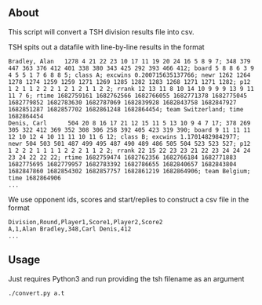 ## About

This script will convert a TSH division results file into csv.

TSH spits out a datafile with line-by-line results in the format

```
Bradley, Alan   1278 4 21 22 23 10 17 11 19 20 24 16 5 8 9 7; 348 379 447 363 376 412 401 338 380 343 425 292 393 466 412; board 5 8 8 6 3 9 4 5 5 1 7 6 8 8 5; class A; excwins 0.200715635137766; newr 1262 1264 1278 1274 1259 1259 1271 1269 1285 1282 1283 1268 1271 1271 1282; p12 1 2 1 1 2 2 2 1 2 1 2 1 1 2 2; rrank 12 13 11 8 10 14 10 9 9 9 13 9 11 11 7 6; rtime 1682759161 1682762566 1682766055 1682771378 1682775045 1682779852 1682783630 1682787069 1682839928 1682843758 1682847927 1682851287 1682857702 1682861248 1682864454; team Switzerland; time 1682864454
Denis, Carl      504 20 8 16 17 21 12 15 11 5 13 10 9 4 7 17; 378 269 305 322 412 369 352 308 306 258 392 405 423 319 390; board 9 11 11 11 12 10 12 4 10 11 11 10 11 6 12; class B; excwins 1.17014829842977; newr 504 503 501 487 499 495 487 490 489 486 505 504 523 523 527; p12 1 2 2 2 1 1 1 1 2 2 2 1 1 2 2; rrank 22 15 22 23 23 21 22 23 24 24 24 23 24 22 22 22; rtime 1682759474 1682762356 1682766184 1682771883 1682775695 1682779957 1682783392 1682786655 1682840657 1682843804 1682847860 1682854302 1682857757 1682861219 1682864906; team Belgium; time 1682864906
...
```

We use opponent ids, scores and start/replies to construct a csv file in the format

```
Division,Round,Player1,Score1,Player2,Score2
A,1,Alan Bradley,348,Carl Denis,412
...
```


## Usage

Just requires Python3 and run providing the tsh filename as an argument

```bash
./convert.py a.t
```

